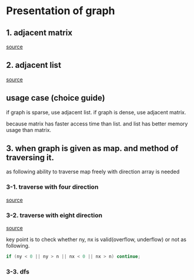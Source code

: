 # Presentation of graph

## 1. adjacent matrix
[source](graph_adj_matrix.cpp)

## 2. adjacent list
[source](graph_adj_list.cpp)

## usage case (choice guide)

if graph is sparse, use adjacent list.
if graph is dense, use adjacent matrix.

because matrix has faster access time than list.
and list has better memory usage than matrix.

## 3. when graph is given as map. and method of traversing it.

as following ability to traverse map freely with direction array is needed 

### 3-1. traverse with four direction
[source](graph_map_traverse_four_direction.cpp)

### 3-2. traverse with eight direction
[source](graph_map_traverse_eight_direction.cpp)

key point is to check whether ny, nx is valid(overflow, underflow) or not as following.

```c++
if (ny < 0 || ny > n || nx < 0 || nx > n) continue;
```

### 3-3. dfs

